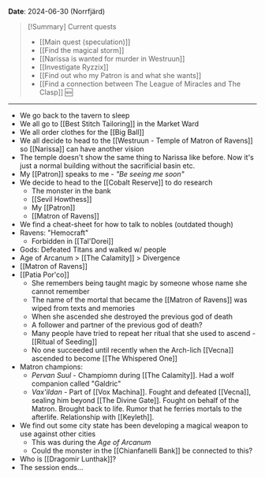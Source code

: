 **Date**: 2024-06-30 (Norrfjärd)

> [!Summary] Current quests
> - [[Main quest (speculation)]]
> - [[Find the magical storm]]
> - [[Narissa is wanted for murder in Westruun]]
> - [[Investigate Ryzzix]]
> - [[Find out who my Patron is and what she wants]]
> - [[Find a connection between The League of Miracles and The Clasp]] 🆕

---
- We go back to the tavern to sleep
- We all go to [[Best Stitch Tailoring]] in the Market Ward
- We all order clothes for the [[Big Ball]]
- We all decide to head to the [[Westruun - Temple of Matron of Ravens]] so [[Narissa]] can have another vision
- The temple doesn't show the same thing to Narissa like before. Now it's just a normal building without the sacrificial basin etc.
- My [[Patron]] speaks to me - *"Be seeing me soon"*
- We decide to head to the [[Cobalt Reserve]] to do research
	- The monster in the bank
	- [[Sevil Howthess]]
	- My [[Patron]]
	- [[Matron of Ravens]]
- We find a cheat-sheet for how to talk to nobles (outdated though)
- Ravens: "Hemocraft" 
	- Forbidden in [[Tal'Dorei]]
- Gods: Defeated Titans and walked w/ people
- Age of Arcanum > [[The Calamity]] > Divergence
- [[Matron of Ravens]]
- [[Patia Por'co]]
	- She remembers being taught magic by someone whose name she cannot remember
	- The name of the mortal that became the [[Matron of Ravens]] was wiped from texts and memories
	- When she ascended she destroyed the previous god of death
	- A follower and partner of the previous god of death?
	- Many people have tried to repeat her ritual that she used to ascend - [[Ritual of Seeding]]
	- No one succeeded until recently when the Arch-lich [[Vecna]] ascended to become [[The Whispered One]]
- Matron champions:
	- *Pervan Suul* - Champiomn during [[The Calamity]]. Had a wolf companion called "Galdric"
	- *Vax'ildan* - Part of [[Vox Machina]]. Fought and defeated [[Vecna]], sealing him beyond [[The Divine Gate]]. Fought on behalf of the Matron. Brought back to life. Rumor that he ferries mortals to the afterlife. Relationship with [[Keyleth]].
- We find out some city state has been developing a magical weapon to use against other cities
	- This was during the *Age of Arcanum*
	- Could the monster in the [[Chianfanelli Bank]] be connected to this?
- Who is [[Dragomir Lunthak]]?
- The session ends...